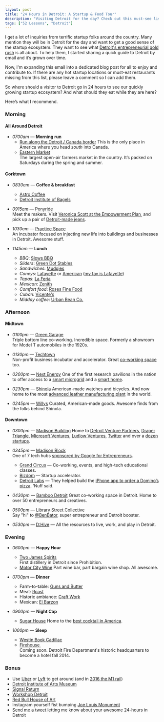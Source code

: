 ```yaml
---
layout: post
title: "24 Hours in Detroit: A Startup & Food Tour"
description: "Visiting Detroit for the day? Check out this must-see list of startup places and restaurants."
tags: ["52 Lessons", "Detroit"]
---
```


I get a lot of inquiries from terrific startup folks around the country. Many mention they will be in Detroit for the day and want to get a good sense of the startup ecosystem. They want to see what [Detroit's entrepreneurial gold rush](http://tedserbinski.com/the-entrepreneurial-gold-rush-why-i-moved-from-san-francisco-to-detroit/) is all about. To help them, I started sharing a quick guide to Detroit by email and it’s grown over time.

Now, I'm expanding this email into a dedicated blog post for all to enjoy and contribute to. If there are any hot startup locations or must-eat restaurants missing from this list, please leave a comment so I can add them.

So where should a visitor to Detroit go in 24 hours to see our quickly growing startup ecosystem? And what should they eat while they are here?

Here’s what I recommend.

### Morning

#### All Around Detroit
* *0700am* — **Morning run**
	* [Run along the Detroit / Canada border](http://www.mapmyrun.com/us/detroit-mi/3-50mi-run-on-5-20-13-route-212193317)
	  This is the only place in America where you head *south* into Canada.
	* [Eastern Market](http://www.detroiteasternmarket.com/)  
		The largest open-air farmers market in the country. It’s packed on Saturdays during the spring and summer.

#### Corktown

* *0830am* — **Coffee & breakfast**
	* [Astro Coffee](http://www.astrodetroit.com/)
	* [Detroit Institute of Bagels](http://www.detroitinstituteofbagels.com/)

* *0915am* — [Ponyride](http://www.ponyride.org/)  
	Meet the makers. Visit [Veronica Scott at the Empowerment Plan ](http://www.empowermentplan.org/) and pick up a pair of [Detroit-made jeans](http://detroitdenim.com/).

* *1030am* — [Practice Space](http://practicespace.org/)  
	An incubator focused on injecting new life into buildings and businesses in Detroit. Awesome stuff.

* *1145am* — **Lunch**
	* *BBQ*: [Slows BBQ](http://slowsbarbq.com/)
	* *Sliders*: [Green Dot Stables](http://greendotstables.com/)
	* *Sandwiches*: [Mudgies](http://www.mudgiesdeli.com/)
	* *Coneys*: [Lafayette](http://www.yelp.com/biz/lafayette-coney-island-detroit) or [American](http://www.americanconeyisland.com/) ([my fav is Lafayette](http://www.freep.com/article/20100309/FEATURES02/100309063/1320/Top-coney-islands-to-have-Food-Wars-taste-off))
	* *Tapas*: [La Feria](http://laferiadetroit.com/)
	* *Mexican*: [Zenith](http://thezenithatthefisher.com/)
	* *Comfort food*: [Roses Fine Food](https://www.facebook.com/pages/Roses-Fine-Food/1438157223092767)
	* *Cuban:* [Vicente's](http://www.vicente.us/)
	* *Midday coffee*: [Urban Bean Co.](http://www.urbanbeanco.com/)

### Afternoon

#### Midtown

* *0100pm* — [Green Garage](http://greengaragedetroit.com/)  
	Triple bottom line co-working. Incredible space. Formerly a showroom for Model T automobiles in the 1920s.

* *0130pm* — [Techtown](http://techtowndetroit.org/)  
	Non-profit business incubator and accelerator. Great [co-working space](http://www.junction440.com/en) too.

* *0200pm* — [Next Energy](http://www.nextenergy.org/)
	One of the first research pavilions in the nation to offer access to a [smart microgrid](http://en.wikipedia.org/wiki/Smart_grid) and a [smart home](http://www.nextenergy.org/nexthome/).

* *0230pm* — [Shinola](http://www.shinola.com/)
	American-made watches and bicycles. And now home to the most [advanced leather manufacturing plant](http://www.crainsdetroit.com/article/20140511/NEWS/305119968/shinola-opens-leather-factory) in the world.

* *0245pm* — [Willys](https://www.facebook.com/WillysDetroit)
	Curated, American-made goods. Awesome finds from the folks behind Shinola.

#### Downtown

* *0300pm* — [Madison Building](http://www.eventsatmadison.com/)
	Home to [Detroit Venture Partners](http://www.detroitventurepartners.com/), [Draper Triangle](http://www.crainsdetroit.com/article/20140126/NEWS/301269967/vc-draper-triangle-invests-here), [Microsoft Ventures](http://www.mlive.com/business/detroit/index.ssf/2014/05/microsoft_ventures_coming_to_d.html), [Ludlow Ventures](http://ludlowventures.com/), [Twitter](http://www.huffingtonpost.com/2012/04/04/twitter-opens-detroit-office-madison-building_n_1402644.html) and over a [dozen startups](http://www.detroitventurepartners.com/portfolio/index.html).

* *0345pm* — [Madison Block](http://www.madisonblock.com/)  
	One of 7 tech hubs [sponsored by Google for Entrepreneurs](http://www.google.com/entrepreneurs/initiatives/na-tech-hubs.html).
	* [Grand Circus](http://www.grandcircus.co/) — Co-working, events, and high-tech educational classes.
	* [Bizdom](http://bizdom.com/) — Startup accelerator.
	* [Detroit Labs](http://www.detroitlabs.com/) — They helped build the [iPhone app to order a Domino’s pizza](http://techcrunch.com/2014/04/24/dominos-launches-its-ipad-pizza-ordering-app-with-3d-custom-pizza-builder/). ‘Nuff said.

* *0430pm* — [Bamboo Detroit](http://bamboodetroit.com/)
	Great co-working space in Detroit. Home to over 50 entrepreneurs and creatives.

* *0500pm* — [Library Street Collective](http://www.lscgallery.com/)  
	Say "hi" to [@BenBator](https://twitter.com/benbator), super entrepreneur and Detroit booster.

* *0530pm* — [D:Hive](http://dhivedetroit.org/) — All the resources to live, work, and play in Detroit.


### Evening

* *0600pm* — **Happy Hour**
	* [Two James Spirits](http://twojames.com/)  
		First distillery in Detroit since Prohibition.
	* [Motor City Wine](http://motorcitywine.com/)
		Part wine bar, part bargain wine shop. All awesome.

* *0700pm* — **Dinner**
	* Farm-to-table: [Guns and Butter](http://gbdetroit.com/)
	* Meat: [Roast](http://www.roastdetroit.com/)
	* Historic ambiance: [Craft Work](http://www.craftworkdetroit.com/)
	* Mexican: [El Barzon](http://upbizbiz.wix.com/el-barzon)

* *0900pm* — **Night Cap**
	* [Sugar House](http://www.sugarhousedetroit.com/)
	Home to the [best cocktail in America](http://www.hellyeahdetroit.com/2013/08/07/the-best-cocktail-in-america-is-made-in-detroit/).

* *1000pm* — **Sleep**
	* [Westin Book Cadillac](http://www.bookcadillacwestin.com/)
	* [Firehouse ](http://www.crainsdetroit.com/article/20130304/BLOG014/130309957/the-firepower-behind-the-detroit-firehouse-boutique-hotel)  
		Coming soon. Detroit Fire Department's historic headquarters to become a hotel fall 2014.

### Bonus
* Use [Uber](https://www.uber.com/) or [Lyft](https://www.lyft.com/) to get around (and in [2016 the M1 rail](http://en.wikipedia.org/wiki/Detroit_M-1_Rail_Line))
* [Detroit Institute of Arts Museum](http://www.dia.org/)
* [Signal Return](http://signalreturnpress.org/)
* [Workshop Detroit](http://workshopdetroit.com/)
* [Red Bull House of Art](http://www.redbull.com/us/en/events/1331618729312/red-bull-house-of-art)
* Instagram yourself fist bumping [Joe Louis Monument](http://en.wikipedia.org/wiki/Monument_to_Joe_Louis)
* [Send me a tweet](http://twitter.com/tedserbinski) letting me know about your awesome 24-hours in Detroit
